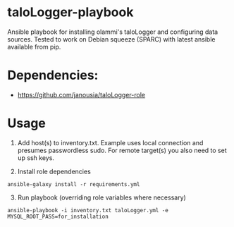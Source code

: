 # taloLogger-playbook

Ansible playbook for installing olammi's taloLogger and configuring data sources.
Tested to work on Debian squeeze (SPARC) with latest ansible available from pip.

# Dependencies:

- https://github.com/janousia/taloLogger-role

# Usage

1) Add host(s) to inventory.txt. Example uses local connection and presumes
   passwordless sudo. For remote target(s) you also need to set up ssh keys.

2) Install role dependencies 

`
ansible-galaxy install -r requirements.yml
`

3) Run playbook (overriding role variables where necessary)

`
ansible-playbook -i inventory.txt taloLogger.yml -e MYSQL_ROOT_PASS=for_installation
`
